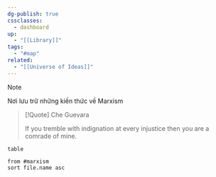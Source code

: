 ```yaml
---
dg-publish: true
cssclasses:
  - dashboard
up:
  - "[[Library]]"
tags:
  - "#map"
related:
  - "[[Universe of Ideas]]"
---
```

  >[!Note]
  >Nơi lưu trữ những kiến thức về Marxism
  
>[!Quote] Che Guevara 
>>
>If you tremble with indignation at every injustice then you are a comrade of mine.
  
  
  ```dataview
  table
  
  from #marxism  
  sort file.name asc
  ```

